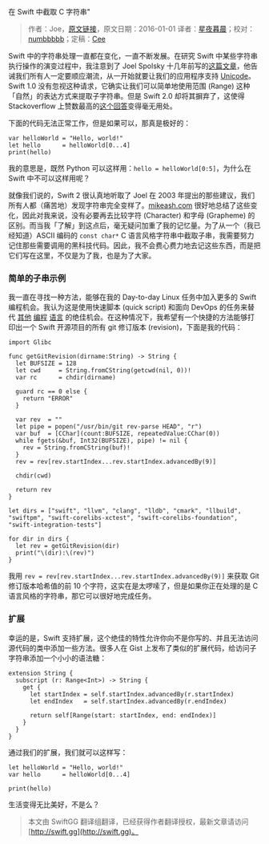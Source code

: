 在 Swift 中截取 C 字符串"

> 作者：Joe，[原文链接](http://dev.iachieved.it/iachievedit/swift-substring-on-a-c-string/?utm_source=rss&utm_medium=rss)，原文日期：2016-01-01
> 译者：[星夜暮晨](http://www.jianshu.com/users/ef1058d2d851)；校对：[numbbbbb](http://numbbbbb.com/)；定稿：[Cee](https://github.com/Cee)
  









Swift 中的字符串处理一直都在变化，一直不断发展。在研究 Swift 中某些字符串执行操作的演变过程中，我注意到了 Joel Spolsky 十几年前写的[这篇文章](http://local.joelonsoftware.com/wiki/Talk:Chinese_(Simplified))，他告诫我们所有人一定要顺应潮流，从一开始就要让我们的应用程序支持 [Unicode](https://zh.wikipedia.org/wiki/Unicode)。Swift 1.0 没有忽视这种请求，它确实让我们可以简单地使用范围 (Range) 这种「自然」的表达方式来提取子字符串。但是 Swift 2.0 却将其摒弃了，这使得 Stackoverflow 上赞数最高的[这个回答](http://stackoverflow.com/questions/24044851/how-do-you-use-string-substringwithrange-or-how-do-ranges-work-in-swift)变得毫无用处。

下面的代码无法正常工作，但是如果可以，那真是极好的：

    
    var helloWorld = "Hello, world!"
    let hello      = helloWorld[0...4]
    print(hello)


我的意思是，既然 Python 可以这样用：`hello = helloWorld[0:5]`，为什么在 Swift 中不可以这样用呢？

就像我们说的，Swift 2 很认真地听取了 Joel 在 2003 年提出的那些建议，我们所有人都（痛苦地）发现字符串完全变样了。[mikeash.com](https://www.mikeash.com/pyblog/friday-qa-2015-11-06-why-is-swifts-string-api-so-hard.html) 很好地总结了这些变化，因此对我来说，没有必要再去比较字符 (Character) 和字母 (Grapheme) 的区别。而当我「了解」到这点后，毫无疑问加重了我的记忆量。为了从一个（我已经知道）ASCII 编码的 `const char*`  C 语言风格字符串中截取子串，我需要努力记住那些需要调用的黑科技代码。因此，我不会费心费力地去记这些东西，而是把它们写在这里，不仅是为了我，也是为了大家。

### 简单的子串示例

我一直在寻找一种方法，能够在我的 Day-to-day Linux 任务中加入更多的 Swift 编程机会。我认为这是使用快速脚本 (quick script) 和面向 DevOps 的任务来替代 [其他](https://www.perl.org/) [编程](https://www.python.org/) [语言](https://www.ruby-lang.org/en/) 的绝佳机会。在这种情况下，我希望有一个快捷的方法能够打印出一个 Swift 开源项目的所有 git 修订版本 (revision)，下面是我的代码：

    
    import Glibc
     
    func getGitRevision(dirname:String) -> String {
      let BUFSIZE = 128
      let cwd     = String.fromCString(getcwd(nil, 0))!
      var rc      = chdir(dirname)
      
      guard rc == 0 else {
        return "ERROR"
      }
      
      var rev  = ""
      let pipe = popen("/usr/bin/git rev-parse HEAD", "r")
      var buf  = [CChar](count:BUFSIZE, repeatedValue:CChar(0))
      while fgets(&buf, Int32(BUFSIZE), pipe) != nil {
        rev = String.fromCString(buf)!
      }
      rev = rev[rev.startIndex...rev.startIndex.advancedBy(9)]
     
      chdir(cwd)
     
      return rev
    }
     
    let dirs = ["swift", "llvm", "clang", "lldb", "cmark", "llbuild", "swiftpm", "swift-corelibs-xctest", "swift-corelibs-foundation", "swift-integration-tests"]
     
    for dir in dirs {
      let rev = getGitRevision(dir)
      print("\(dir):\(rev)")
    }

我用 `rev = rev[rev.startIndex...rev.startIndex.advancedBy(9)]` 来获取 Git 修订版本哈希值的前 10 个字符，这实在是太啰嗦了，但是如果你正在处理的是 C 语言风格的字符串，那它可以很好地完成任务。

### 扩展

幸运的是，Swift 支持扩展，这个绝佳的特性允许你向不是你写的、并且无法访问源代码的类中添加一些方法。很多人在 Gist 上发布了类似的扩展代码，给访问子字符串添加一个小小的语法糖：

    
    extension String {
      subscript (r: Range<Int>) -> String {
        get {
          let startIndex = self.startIndex.advancedBy(r.startIndex)
          let endIndex   = self.startIndex.advancedBy(r.endIndex)
                
          return self[Range(start: startIndex, end: endIndex)]
        }
      }
    }

通过我们的扩展，我们就可以这样写：

    
    let helloWorld = "Hello, world!"
    var hello      = helloWorld[0...4]
     
    print(hello)

生活变得无比美好，不是么？
> 本文由 SwiftGG 翻译组翻译，已经获得作者翻译授权，最新文章请访问 [http://swift.gg](http://swift.gg)。